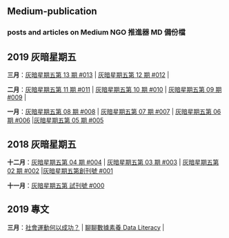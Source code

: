 ## Medium-publication
### posts and articles on Medium NGO 推進器 MD 備份檔


## 2019 灰暗星期五
**三月**：[灰暗星期五第 13 期 #013](markdown/03082019.md) | [灰暗星期五第 12 期 #012](markdown/03012019.md) | 

**二月**：[灰暗星期五第 11 期 #011](markdown/02222019.md) | [灰暗星期五第 10 期 #010](markdown/02152019.md) | [灰暗星期五第 09 期 #009](markdown/02012019.md) |

**一月**：[灰暗星期五第 08 期 #008](markdown/01252019.md) | [灰暗星期五第 07 期 #007](markdown/01182019.md) | [灰暗星期五第 06 期 #006](markdown/01112019.md) |[灰暗星期五第 05 期 #005](markdown/01042019.md)

## 2018 灰暗星期五
**十二月**：[灰暗星期五第 04 期 #004](markdown/12282018.md) | [灰暗星期五第 03 期 #003](markdown/12212018.md) | [灰暗星期五第 02 期 #002](markdown/12142018.md) |[灰暗星期五第創刊號 #001](markdown/12072018.md)

**十一月**：[灰暗星期五第 試刊號 #000](markdown/11302018.md) 


## 2019 專文
**三月**：[社會運動何以成功？](markdown/03052019.md) | [聊聊數據素養 Data Literacy](markdown/03122019.md) | 
